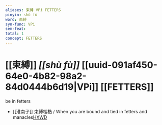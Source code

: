 ```yaml
---
aliases: 束縛 VPi FETTERS
pinyin: shù fù
word: 束縛
syn-func: VPi
sem-feat: 
total: 1
concept: FETTERS 
---
```

# [[束縛]] *[[shù fù]]*  [[uuid-091af450-64e0-4b82-98a2-84d0444b6d19|VPi]] [[FETTERS]]
be in fetters
 - [[淮南子]] 束縛桎梏 / When you are bound and tied in fetters and manacles[HXWD](https://hxwd.org/textview.html?location=KR3j0010_tls_013-22a.61)
